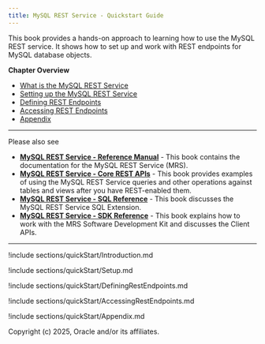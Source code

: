 ```yaml
---
title: MySQL REST Service - Quickstart Guide
---
```


This book provides a hands-on approach to learning how to use the MySQL REST service. It shows how to set up and work with REST endpoints for MySQL database objects.

__Chapter Overview__

- [What is the MySQL REST Service](#quickstart-introduction)
- [Setting up the MySQL REST Service](#setting-up-the-mysql-rest-service)
- [Defining REST Endpoints](#defining-rest-endpoints)
- [Accessing REST Endpoints](#accessing-rest-endpoints)
- [Appendix](#quickstart-appendix)

---

Please also see

- __[MySQL REST Service - Reference Manual](index.html)__ - This book contains the documentation for the MySQL REST Service (MRS).
- __[MySQL REST Service - Core REST APIs](restApi.html)__ - This book provides examples of using the MySQL REST Service queries and other operations against tables and views after you have REST-enabled them.
- __[MySQL REST Service - SQL Reference](sql.html)__ - This book discusses the MySQL REST Service SQL Extension.
- __[MySQL REST Service - SDK Reference](sdk.html)__ - This book explains how to work with the MRS Software Development Kit and discusses the Client APIs.

---

!include sections/quickStart/Introduction.md

!include sections/quickStart/Setup.md

!include sections/quickStart/DefiningRestEndpoints.md

!include sections/quickStart/AccessingRestEndpoints.md

!include sections/quickStart/Appendix.md

Copyright (c) 2025, Oracle and/or its affiliates.
